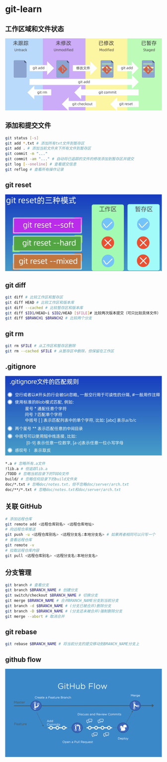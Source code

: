 
# git-learn
## 工作区域和文件状态
![](images/1.png)

## 添加和提交文件
```bash
git status [-s]
git add *.txt # 添加所有txt文件到暂存区
git add . # 添加当前文件夹下所有文件到暂存区
git commit -m "..."
git commit -am "..." # 自动将已追踪的文件的修改添加到暂存区并提交
git log [--oneline] # 查看提交信息
git reflog # 查看所有操作记录
``` 
## git reset
![](images/2.png)

## git diff
```bash
git diff # 比较工作区和暂存区
git diff HEAD # 比较工作区和版本库
git diff --cached # 比较暂存区和版本库
git diff $ID1/HEAD~i $ID2/HEAD [$FILE]# 比较两次版本提交（可只比较具体文件）
git diff $BRANCH1 $BRANCH2 # 比较两个分支
```

## git rm
```bash
git rm $FILE # 从工作区和暂存区删除
git rm --cached $FILE # 从暂存区中删除，但保留在工作区
```

## .gitignore
![](images/3.png)
```bash
*.a # 忽略所有.a文件
!lib.a # 但追踪lib.a
/TODD # 忽略当前目录下的TODO文件
build/ # 忽略任何目录下的build文件夹
doc/*.txt # 忽略doc/notes.txt，但不忽略doc/server/arch.txt
doc/**/*.txt # 忽略doc/notes.txt和doc/server/arch.txt 
```

## 关联 GitHub
```bash
# 添加远程仓库
git remote add <远程仓库别名> <远程仓库地址>
# 向远程仓库推送
git push -u <远程仓库别名> <远程分支名:本地分支名> # 如果两者相同可以只写一个
# 查看远程仓库
git remote -v
# 拉取远程仓库内容
git pull <远程仓库别名> <远程分支名:本地分支名>
```

## 分支管理
```bash
git branch # 查看分支
git branch $BRANCH_NAME # 创建分支
git switch/checkout $BRANCH_NAME # 切换分支
git merge $BRANCH_NAME # 合并BRANCH_NAME分支到当前分支
git branch -d $BRANCH_NAME # (分支已被合并)删除分支
git branch -D $BRANCH_NAME # (分支还未被合并)强制删除分支
git merge --abort # 取消合并
```

## git rebase
```bash
git rebase $BRANCH_NAME # 将当前分支的提交移动到BRANCH_NAME分支上
```

## github flow
![](images/4.png)